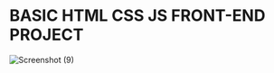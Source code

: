 # BASIC HTML CSS JS FRONT-END PROJECT
![Screenshot (9)](https://github.com/Kishan101101/Guess_number_game/assets/109263899/2c90c377-f289-4ffa-87ad-1e79361459b9)
